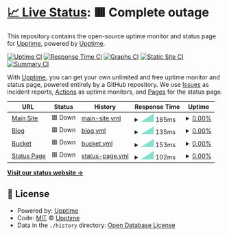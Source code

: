 # [📈 Live Status](https://upptime.github.io/upptime): <!--live status--> **🟥 Complete outage**

This repository contains the open-source uptime monitor and status page for [Upptime](https://upptime.js.org), powered by [Upptime](https://github.com/upptime/upptime).

[![Uptime CI](https://github.com/minecraftchest1/ArsRoboticsStatus/workflows/Uptime%20CI/badge.svg)](https://github.com/minecraftchest1/ArsRoboticsStatus/actions?query=workflow%3A%22Uptime+CI%22)
[![Response Time CI](https://github.com/minecraftchest1/ArsRoboticsStatus/workflows/Response%20Time%20CI/badge.svg)](https://github.com/minecraftchest1/ArsRoboticsStatus/actions?query=workflow%3A%22Response+Time+CI%22)
[![Graphs CI](https://github.com/minecraftchest1/ArsRoboticsStatus/workflows/Graphs%20CI/badge.svg)](https://github.com/minecraftchest1/ArsRoboticsStatus/actions?query=workflow%3A%22Graphs+CI%22)
[![Static Site CI](https://github.com/minecraftchest1/ArsRoboticsStatus/workflows/Static%20Site%20CI/badge.svg)](https://github.com/minecraftchest1/ArsRoboticsStatus/actions?query=workflow%3A%22Static+Site+CI%22)
[![Summary CI](https://github.com/minecraftchest1/ArsRoboticsStatus/workflows/Summary%20CI/badge.svg)](https://github.com/minecraftchest1/ArsRoboticsStatus/actions?query=workflow%3A%22Summary+CI%22)

With [Upptime](https://upptime.js.org), you can get your own unlimited and free uptime monitor and status page, powered entirely by a GitHub repository. We use [Issues](https://github.com/upptime/upptime/issues) as incident reports, [Actions](https://github.com/minecraftchest1/ArsRoboticsStatus/actions) as uptime monitors, and [Pages](https://upptime.github.io/upptime) for the status page.

<!--start: status pages-->
<!-- This summary is generated by Upptime (https://github.com/upptime/upptime) -->
<!-- Do not edit this manually, your changes will be overwritten -->
<!-- prettier-ignore -->
| URL | Status | History | Response Time | Uptime |
| --- | ------ | ------- | ------------- | ------ |
| <img alt="" src="https://favicons.githubusercontent.com/arsrobotics.org" height="13"> [Main Site](https://arsrobotics.org) | 🟥 Down | [main-site.yml](https://github.com/minecraftchest1/ArsRoboticsStatus/commits/HEAD/history/main-site.yml) | <details><summary><img alt="Response time graph" src="./graphs/main-site/response-time-week.png" height="20"> 185ms</summary><br><a href="https://minecraftchest1.github.io/ArsRoboticsStatus/history/main-site"><img alt="Response time 185" src="https://img.shields.io/endpoint?url=https%3A%2F%2Fraw.githubusercontent.com%2Fminecraftchest1%2FArsRoboticsStatus%2FHEAD%2Fapi%2Fmain-site%2Fresponse-time.json"></a><br><a href="https://minecraftchest1.github.io/ArsRoboticsStatus/history/main-site"><img alt="24-hour response time 146" src="https://img.shields.io/endpoint?url=https%3A%2F%2Fraw.githubusercontent.com%2Fminecraftchest1%2FArsRoboticsStatus%2FHEAD%2Fapi%2Fmain-site%2Fresponse-time-day.json"></a><br><a href="https://minecraftchest1.github.io/ArsRoboticsStatus/history/main-site"><img alt="7-day response time 185" src="https://img.shields.io/endpoint?url=https%3A%2F%2Fraw.githubusercontent.com%2Fminecraftchest1%2FArsRoboticsStatus%2FHEAD%2Fapi%2Fmain-site%2Fresponse-time-week.json"></a><br><a href="https://minecraftchest1.github.io/ArsRoboticsStatus/history/main-site"><img alt="30-day response time 185" src="https://img.shields.io/endpoint?url=https%3A%2F%2Fraw.githubusercontent.com%2Fminecraftchest1%2FArsRoboticsStatus%2FHEAD%2Fapi%2Fmain-site%2Fresponse-time-month.json"></a><br><a href="https://minecraftchest1.github.io/ArsRoboticsStatus/history/main-site"><img alt="1-year response time 185" src="https://img.shields.io/endpoint?url=https%3A%2F%2Fraw.githubusercontent.com%2Fminecraftchest1%2FArsRoboticsStatus%2FHEAD%2Fapi%2Fmain-site%2Fresponse-time-year.json"></a></details> | <details><summary><a href="https://minecraftchest1.github.io/ArsRoboticsStatus/history/main-site">0.00%</a></summary><a href="https://minecraftchest1.github.io/ArsRoboticsStatus/history/main-site"><img alt="All-time uptime 0.00%" src="https://img.shields.io/endpoint?url=https%3A%2F%2Fraw.githubusercontent.com%2Fminecraftchest1%2FArsRoboticsStatus%2FHEAD%2Fapi%2Fmain-site%2Fuptime.json"></a><br><a href="https://minecraftchest1.github.io/ArsRoboticsStatus/history/main-site"><img alt="24-hour uptime 0.00%" src="https://img.shields.io/endpoint?url=https%3A%2F%2Fraw.githubusercontent.com%2Fminecraftchest1%2FArsRoboticsStatus%2FHEAD%2Fapi%2Fmain-site%2Fuptime-day.json"></a><br><a href="https://minecraftchest1.github.io/ArsRoboticsStatus/history/main-site"><img alt="7-day uptime 0.00%" src="https://img.shields.io/endpoint?url=https%3A%2F%2Fraw.githubusercontent.com%2Fminecraftchest1%2FArsRoboticsStatus%2FHEAD%2Fapi%2Fmain-site%2Fuptime-week.json"></a><br><a href="https://minecraftchest1.github.io/ArsRoboticsStatus/history/main-site"><img alt="30-day uptime 0.00%" src="https://img.shields.io/endpoint?url=https%3A%2F%2Fraw.githubusercontent.com%2Fminecraftchest1%2FArsRoboticsStatus%2FHEAD%2Fapi%2Fmain-site%2Fuptime-month.json"></a><br><a href="https://minecraftchest1.github.io/ArsRoboticsStatus/history/main-site"><img alt="1-year uptime 0.00%" src="https://img.shields.io/endpoint?url=https%3A%2F%2Fraw.githubusercontent.com%2Fminecraftchest1%2FArsRoboticsStatus%2FHEAD%2Fapi%2Fmain-site%2Fuptime-year.json"></a></details>
| <img alt="" src="https://favicons.githubusercontent.com/wp.arsrobotics.org" height="13"> [Blog](https://wp.arsrobotics.org) | 🟥 Down | [blog.yml](https://github.com/minecraftchest1/ArsRoboticsStatus/commits/HEAD/history/blog.yml) | <details><summary><img alt="Response time graph" src="./graphs/blog/response-time-week.png" height="20"> 135ms</summary><br><a href="https://minecraftchest1.github.io/ArsRoboticsStatus/history/blog"><img alt="Response time 135" src="https://img.shields.io/endpoint?url=https%3A%2F%2Fraw.githubusercontent.com%2Fminecraftchest1%2FArsRoboticsStatus%2FHEAD%2Fapi%2Fblog%2Fresponse-time.json"></a><br><a href="https://minecraftchest1.github.io/ArsRoboticsStatus/history/blog"><img alt="24-hour response time 154" src="https://img.shields.io/endpoint?url=https%3A%2F%2Fraw.githubusercontent.com%2Fminecraftchest1%2FArsRoboticsStatus%2FHEAD%2Fapi%2Fblog%2Fresponse-time-day.json"></a><br><a href="https://minecraftchest1.github.io/ArsRoboticsStatus/history/blog"><img alt="7-day response time 135" src="https://img.shields.io/endpoint?url=https%3A%2F%2Fraw.githubusercontent.com%2Fminecraftchest1%2FArsRoboticsStatus%2FHEAD%2Fapi%2Fblog%2Fresponse-time-week.json"></a><br><a href="https://minecraftchest1.github.io/ArsRoboticsStatus/history/blog"><img alt="30-day response time 135" src="https://img.shields.io/endpoint?url=https%3A%2F%2Fraw.githubusercontent.com%2Fminecraftchest1%2FArsRoboticsStatus%2FHEAD%2Fapi%2Fblog%2Fresponse-time-month.json"></a><br><a href="https://minecraftchest1.github.io/ArsRoboticsStatus/history/blog"><img alt="1-year response time 135" src="https://img.shields.io/endpoint?url=https%3A%2F%2Fraw.githubusercontent.com%2Fminecraftchest1%2FArsRoboticsStatus%2FHEAD%2Fapi%2Fblog%2Fresponse-time-year.json"></a></details> | <details><summary><a href="https://minecraftchest1.github.io/ArsRoboticsStatus/history/blog">0.00%</a></summary><a href="https://minecraftchest1.github.io/ArsRoboticsStatus/history/blog"><img alt="All-time uptime 0.00%" src="https://img.shields.io/endpoint?url=https%3A%2F%2Fraw.githubusercontent.com%2Fminecraftchest1%2FArsRoboticsStatus%2FHEAD%2Fapi%2Fblog%2Fuptime.json"></a><br><a href="https://minecraftchest1.github.io/ArsRoboticsStatus/history/blog"><img alt="24-hour uptime 0.00%" src="https://img.shields.io/endpoint?url=https%3A%2F%2Fraw.githubusercontent.com%2Fminecraftchest1%2FArsRoboticsStatus%2FHEAD%2Fapi%2Fblog%2Fuptime-day.json"></a><br><a href="https://minecraftchest1.github.io/ArsRoboticsStatus/history/blog"><img alt="7-day uptime 0.00%" src="https://img.shields.io/endpoint?url=https%3A%2F%2Fraw.githubusercontent.com%2Fminecraftchest1%2FArsRoboticsStatus%2FHEAD%2Fapi%2Fblog%2Fuptime-week.json"></a><br><a href="https://minecraftchest1.github.io/ArsRoboticsStatus/history/blog"><img alt="30-day uptime 0.00%" src="https://img.shields.io/endpoint?url=https%3A%2F%2Fraw.githubusercontent.com%2Fminecraftchest1%2FArsRoboticsStatus%2FHEAD%2Fapi%2Fblog%2Fuptime-month.json"></a><br><a href="https://minecraftchest1.github.io/ArsRoboticsStatus/history/blog"><img alt="1-year uptime 0.00%" src="https://img.shields.io/endpoint?url=https%3A%2F%2Fraw.githubusercontent.com%2Fminecraftchest1%2FArsRoboticsStatus%2FHEAD%2Fapi%2Fblog%2Fuptime-year.json"></a></details>
| <img alt="" src="https://favicons.githubusercontent.com/bucket.arsrobotics.org" height="13"> [Bucket](https://bucket.arsrobotics.org) | 🟥 Down | [bucket.yml](https://github.com/minecraftchest1/ArsRoboticsStatus/commits/HEAD/history/bucket.yml) | <details><summary><img alt="Response time graph" src="./graphs/bucket/response-time-week.png" height="20"> 153ms</summary><br><a href="https://minecraftchest1.github.io/ArsRoboticsStatus/history/bucket"><img alt="Response time 153" src="https://img.shields.io/endpoint?url=https%3A%2F%2Fraw.githubusercontent.com%2Fminecraftchest1%2FArsRoboticsStatus%2FHEAD%2Fapi%2Fbucket%2Fresponse-time.json"></a><br><a href="https://minecraftchest1.github.io/ArsRoboticsStatus/history/bucket"><img alt="24-hour response time 49" src="https://img.shields.io/endpoint?url=https%3A%2F%2Fraw.githubusercontent.com%2Fminecraftchest1%2FArsRoboticsStatus%2FHEAD%2Fapi%2Fbucket%2Fresponse-time-day.json"></a><br><a href="https://minecraftchest1.github.io/ArsRoboticsStatus/history/bucket"><img alt="7-day response time 153" src="https://img.shields.io/endpoint?url=https%3A%2F%2Fraw.githubusercontent.com%2Fminecraftchest1%2FArsRoboticsStatus%2FHEAD%2Fapi%2Fbucket%2Fresponse-time-week.json"></a><br><a href="https://minecraftchest1.github.io/ArsRoboticsStatus/history/bucket"><img alt="30-day response time 153" src="https://img.shields.io/endpoint?url=https%3A%2F%2Fraw.githubusercontent.com%2Fminecraftchest1%2FArsRoboticsStatus%2FHEAD%2Fapi%2Fbucket%2Fresponse-time-month.json"></a><br><a href="https://minecraftchest1.github.io/ArsRoboticsStatus/history/bucket"><img alt="1-year response time 153" src="https://img.shields.io/endpoint?url=https%3A%2F%2Fraw.githubusercontent.com%2Fminecraftchest1%2FArsRoboticsStatus%2FHEAD%2Fapi%2Fbucket%2Fresponse-time-year.json"></a></details> | <details><summary><a href="https://minecraftchest1.github.io/ArsRoboticsStatus/history/bucket">0.00%</a></summary><a href="https://minecraftchest1.github.io/ArsRoboticsStatus/history/bucket"><img alt="All-time uptime 0.00%" src="https://img.shields.io/endpoint?url=https%3A%2F%2Fraw.githubusercontent.com%2Fminecraftchest1%2FArsRoboticsStatus%2FHEAD%2Fapi%2Fbucket%2Fuptime.json"></a><br><a href="https://minecraftchest1.github.io/ArsRoboticsStatus/history/bucket"><img alt="24-hour uptime 0.00%" src="https://img.shields.io/endpoint?url=https%3A%2F%2Fraw.githubusercontent.com%2Fminecraftchest1%2FArsRoboticsStatus%2FHEAD%2Fapi%2Fbucket%2Fuptime-day.json"></a><br><a href="https://minecraftchest1.github.io/ArsRoboticsStatus/history/bucket"><img alt="7-day uptime 0.00%" src="https://img.shields.io/endpoint?url=https%3A%2F%2Fraw.githubusercontent.com%2Fminecraftchest1%2FArsRoboticsStatus%2FHEAD%2Fapi%2Fbucket%2Fuptime-week.json"></a><br><a href="https://minecraftchest1.github.io/ArsRoboticsStatus/history/bucket"><img alt="30-day uptime 0.00%" src="https://img.shields.io/endpoint?url=https%3A%2F%2Fraw.githubusercontent.com%2Fminecraftchest1%2FArsRoboticsStatus%2FHEAD%2Fapi%2Fbucket%2Fuptime-month.json"></a><br><a href="https://minecraftchest1.github.io/ArsRoboticsStatus/history/bucket"><img alt="1-year uptime 0.00%" src="https://img.shields.io/endpoint?url=https%3A%2F%2Fraw.githubusercontent.com%2Fminecraftchest1%2FArsRoboticsStatus%2FHEAD%2Fapi%2Fbucket%2Fuptime-year.json"></a></details>
| <img alt="" src="https://favicons.githubusercontent.com/status.arsrobotics.org" height="13"> [Status Page](https://status.arsrobotics.org) | 🟥 Down | [status-page.yml](https://github.com/minecraftchest1/ArsRoboticsStatus/commits/HEAD/history/status-page.yml) | <details><summary><img alt="Response time graph" src="./graphs/status-page/response-time-week.png" height="20"> 102ms</summary><br><a href="https://minecraftchest1.github.io/ArsRoboticsStatus/history/status-page"><img alt="Response time 102" src="https://img.shields.io/endpoint?url=https%3A%2F%2Fraw.githubusercontent.com%2Fminecraftchest1%2FArsRoboticsStatus%2FHEAD%2Fapi%2Fstatus-page%2Fresponse-time.json"></a><br><a href="https://minecraftchest1.github.io/ArsRoboticsStatus/history/status-page"><img alt="24-hour response time 154" src="https://img.shields.io/endpoint?url=https%3A%2F%2Fraw.githubusercontent.com%2Fminecraftchest1%2FArsRoboticsStatus%2FHEAD%2Fapi%2Fstatus-page%2Fresponse-time-day.json"></a><br><a href="https://minecraftchest1.github.io/ArsRoboticsStatus/history/status-page"><img alt="7-day response time 102" src="https://img.shields.io/endpoint?url=https%3A%2F%2Fraw.githubusercontent.com%2Fminecraftchest1%2FArsRoboticsStatus%2FHEAD%2Fapi%2Fstatus-page%2Fresponse-time-week.json"></a><br><a href="https://minecraftchest1.github.io/ArsRoboticsStatus/history/status-page"><img alt="30-day response time 102" src="https://img.shields.io/endpoint?url=https%3A%2F%2Fraw.githubusercontent.com%2Fminecraftchest1%2FArsRoboticsStatus%2FHEAD%2Fapi%2Fstatus-page%2Fresponse-time-month.json"></a><br><a href="https://minecraftchest1.github.io/ArsRoboticsStatus/history/status-page"><img alt="1-year response time 102" src="https://img.shields.io/endpoint?url=https%3A%2F%2Fraw.githubusercontent.com%2Fminecraftchest1%2FArsRoboticsStatus%2FHEAD%2Fapi%2Fstatus-page%2Fresponse-time-year.json"></a></details> | <details><summary><a href="https://minecraftchest1.github.io/ArsRoboticsStatus/history/status-page">0.00%</a></summary><a href="https://minecraftchest1.github.io/ArsRoboticsStatus/history/status-page"><img alt="All-time uptime 0.00%" src="https://img.shields.io/endpoint?url=https%3A%2F%2Fraw.githubusercontent.com%2Fminecraftchest1%2FArsRoboticsStatus%2FHEAD%2Fapi%2Fstatus-page%2Fuptime.json"></a><br><a href="https://minecraftchest1.github.io/ArsRoboticsStatus/history/status-page"><img alt="24-hour uptime 0.00%" src="https://img.shields.io/endpoint?url=https%3A%2F%2Fraw.githubusercontent.com%2Fminecraftchest1%2FArsRoboticsStatus%2FHEAD%2Fapi%2Fstatus-page%2Fuptime-day.json"></a><br><a href="https://minecraftchest1.github.io/ArsRoboticsStatus/history/status-page"><img alt="7-day uptime 0.00%" src="https://img.shields.io/endpoint?url=https%3A%2F%2Fraw.githubusercontent.com%2Fminecraftchest1%2FArsRoboticsStatus%2FHEAD%2Fapi%2Fstatus-page%2Fuptime-week.json"></a><br><a href="https://minecraftchest1.github.io/ArsRoboticsStatus/history/status-page"><img alt="30-day uptime 0.00%" src="https://img.shields.io/endpoint?url=https%3A%2F%2Fraw.githubusercontent.com%2Fminecraftchest1%2FArsRoboticsStatus%2FHEAD%2Fapi%2Fstatus-page%2Fuptime-month.json"></a><br><a href="https://minecraftchest1.github.io/ArsRoboticsStatus/history/status-page"><img alt="1-year uptime 0.00%" src="https://img.shields.io/endpoint?url=https%3A%2F%2Fraw.githubusercontent.com%2Fminecraftchest1%2FArsRoboticsStatus%2FHEAD%2Fapi%2Fstatus-page%2Fuptime-year.json"></a></details>

<!--end: status pages-->

[**Visit our status website →**](https://upptime.github.io/upptime)

## 📄 License

- Powered by: [Upptime](https://github.com/upptime/upptime)
- Code: [MIT](./LICENSE) © [Upptime](https://upptime.js.org)
- Data in the `./history` directory: [Open Database License](https://opendatacommons.org/licenses/odbl/1-0/)
